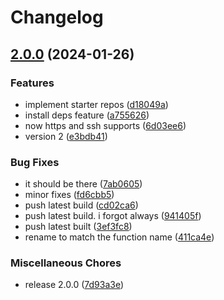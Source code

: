 # Changelog

## [2.0.0](https://github.com/ProxityStudios/freshland/compare/v1.0.4...v2.0.0) (2024-01-26)


### Features

* implement starter repos ([d18049a](https://github.com/ProxityStudios/freshland/commit/d18049a141a97403486cfed5a70030ca44c3390d))
* install deps feature ([a755626](https://github.com/ProxityStudios/freshland/commit/a7556262644c7c9829a9c8f50ff655ed7d043697))
* now https and ssh supports ([6d03ee6](https://github.com/ProxityStudios/freshland/commit/6d03ee64e1b7cc29d5f0e728e0b17f3c614647f9))
* version 2 ([e3bdb41](https://github.com/ProxityStudios/freshland/commit/e3bdb41b4ba20cbde94e96206faee056d8c3cea8))


### Bug Fixes

* it should be there ([7ab0605](https://github.com/ProxityStudios/freshland/commit/7ab0605850e38df53cbb8fb46f7bf0fa136bff1e))
* minor fixes ([fd6cbb5](https://github.com/ProxityStudios/freshland/commit/fd6cbb52c46f365d695f9b8e75181c37e2c0a31c))
* push latest build ([cd02ca6](https://github.com/ProxityStudios/freshland/commit/cd02ca623a84bd9699d61ab6ff0997762f573e84))
* push latest build. i forgot always ([941405f](https://github.com/ProxityStudios/freshland/commit/941405f9d58fb077a10fa6c7ac2f0a89f944b8a1))
* push latest built ([3ef3fc8](https://github.com/ProxityStudios/freshland/commit/3ef3fc8bba6a800b9b932bae1fad1d33ffcf6c16))
* rename to match the function name ([411ca4e](https://github.com/ProxityStudios/freshland/commit/411ca4e4294860f9e8056d8a6609ac90296f1fd2))


### Miscellaneous Chores

* release 2.0.0 ([7d93a3e](https://github.com/ProxityStudios/freshland/commit/7d93a3efd407d4d6889237602ed2e0b0d11a5be0))
